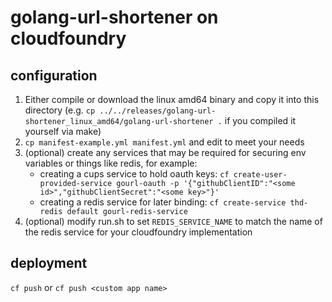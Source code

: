 # golang-url-shortener on cloudfoundry

## configuration 

1. Either compile or download the linux amd64 binary and copy it into this directory (e.g. `cp ../../releases/golang-url-shortener_linux_amd64/golang-url-shortener .` if you compiled it yourself via make)
1. `cp manifest-example.yml manifest.yml` and edit to meet your needs
1. (optional) create any services that may be required for securing env variables or things like redis, for example:
   * creating a cups service to hold oauth keys: `cf create-user-provided-service gourl-oauth -p '{"githubClientID":"<some id>","githubClientSecret":"<some key>"}'`
   * creating a redis service for later binding: `cf create-service thd-redis default gourl-redis-service`
1. (optional) modify run.sh to set `REDIS_SERVICE_NAME` to match the name of the redis service for your cloudfoundry implementation

## deployment

`cf push` or `cf push <custom app name>`